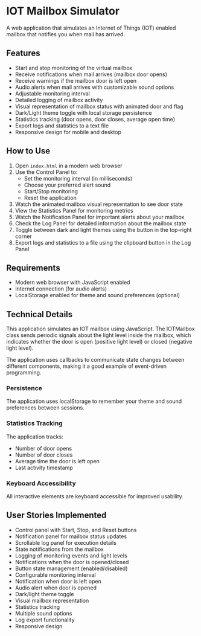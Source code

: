 # IOT Mailbox Simulator

A web application that simulates an Internet of Things (IOT) enabled mailbox that notifies you when mail has arrived.

## Features

- Start and stop monitoring of the virtual mailbox
- Receive notifications when mail arrives (mailbox door opens)
- Receive warnings if the mailbox door is left open
- Audio alerts when mail arrives with customizable sound options
- Adjustable monitoring interval
- Detailed logging of mailbox activity
- Visual representation of mailbox status with animated door and flag
- Dark/Light theme toggle with local storage persistence
- Statistics tracking (door opens, door closes, average open time)
- Export logs and statistics to a text file
- Responsive design for mobile and desktop

## How to Use

1. Open `index.html` in a modern web browser
2. Use the Control Panel to:
   - Set the monitoring interval (in milliseconds)
   - Choose your preferred alert sound
   - Start/Stop monitoring
   - Reset the application
3. Watch the animated mailbox visual representation to see door state
4. View the Statistics Panel for monitoring metrics
5. Watch the Notification Panel for important alerts about your mailbox
6. Check the Log Panel for detailed information about the mailbox state
7. Toggle between dark and light themes using the button in the top-right corner
8. Export logs and statistics to a file using the clipboard button in the Log Panel

## Requirements

- Modern web browser with JavaScript enabled
- Internet connection (for audio alerts)
- LocalStorage enabled for theme and sound preferences (optional)

## Technical Details

This application simulates an IOT mailbox using JavaScript. The IOTMailbox class sends periodic signals about the light level inside the mailbox, which indicates whether the door is open (positive light level) or closed (negative light level).

The application uses callbacks to communicate state changes between different components, making it a good example of event-driven programming.

### Persistence

The application uses localStorage to remember your theme and sound preferences between sessions.

### Statistics Tracking

The application tracks:
- Number of door opens
- Number of door closes
- Average time the door is left open
- Last activity timestamp

### Keyboard Accessibility

All interactive elements are keyboard accessible for improved usability.

## User Stories Implemented

- Control panel with Start, Stop, and Reset buttons
- Notification panel for mailbox status updates
- Scrollable log panel for execution details
- State notifications from the mailbox
- Logging of monitoring events and light levels
- Notifications when the door is opened/closed
- Button state management (enabled/disabled)
- Configurable monitoring interval
- Notification when door is left open
- Audio alert when door is opened
- Dark/light theme toggle
- Visual mailbox representation
- Statistics tracking
- Multiple sound options
- Log export functionality
- Responsive design 